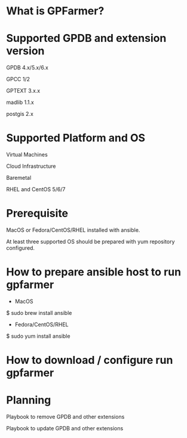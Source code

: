 # What is GPFarmer?

# Supported GPDB and extension version
GPDB 4.x/5.x/6.x

GPCC 1/2

GPTEXT 3.x.x

madlib 1.1.x

postgis 2.x

# Supported Platform and OS
Virtual Machines

Cloud Infrastructure

Baremetal

RHEL and CentOS 5/6/7

# Prerequisite
MacOS or Fedora/CentOS/RHEL installed with ansible.

At least three supported OS should be prepared with yum repository configured.

# How to prepare ansible host to run gpfarmer
* MacOS

$ sudo brew install ansible

* Fedora/CentOS/RHEL

$ sudo yum install ansible

# How to download / configure run gpfarmer


# Planning
Playbook to remove GPDB and other extensions

Playbook to update GPDB and other extensions

